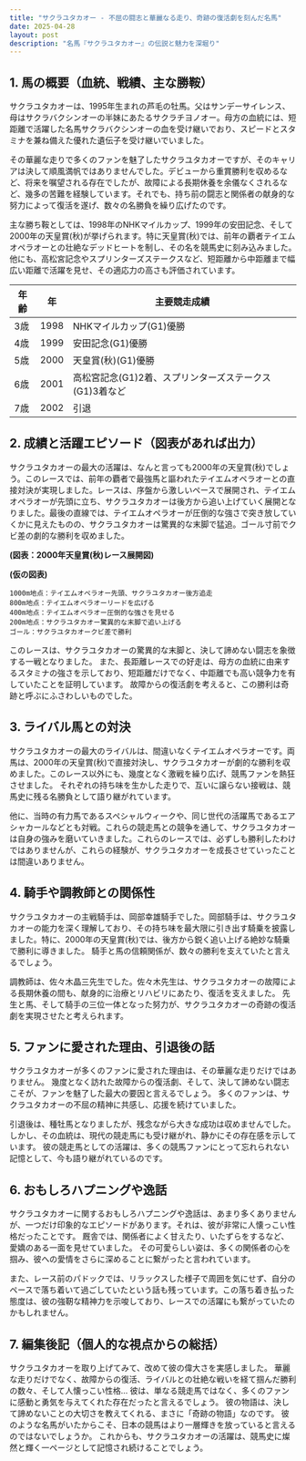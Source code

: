 ```yaml
---
title: "サクラユタカオー - 不屈の闘志と華麗なる走り、奇跡の復活劇を刻んだ名馬"
date: 2025-04-28
layout: post
description: "名馬『サクラユタカオー』の伝説と魅力を深堀り"
---
```


## 1. 馬の概要（血統、戦績、主な勝鞍）

サクラユタカオーは、1995年生まれの芦毛の牡馬。父はサンデーサイレンス、母はサクラバクシンオーの半妹にあたるサクラチヨノオー。母方の血統には、短距離で活躍した名馬サクラバクシンオーの血を受け継いでおり、スピードとスタミナを兼ね備えた優れた遺伝子を受け継いでいました。  

その華麗な走りで多くのファンを魅了したサクラユタカオーですが、そのキャリアは決して順風満帆ではありませんでした。デビューから重賞勝利を収めるなど、将来を嘱望される存在でしたが、故障による長期休養を余儀なくされるなど、幾多の苦難を経験しています。それでも、持ち前の闘志と関係者の献身的な努力によって復活を遂げ、数々の名勝負を繰り広げたのです。

主な勝ち鞍としては、1998年のNHKマイルカップ、1999年の安田記念、そして2000年の天皇賞(秋)が挙げられます。特に天皇賞(秋)では、前年の覇者テイエムオペラオーとの壮絶なデッドヒートを制し、その名を競馬史に刻み込みました。  他にも、高松宮記念やスプリンターズステークスなど、短距離から中距離まで幅広い距離で活躍を見せ、その適応力の高さも評価されています。


| 年齢 | 年  | 主要競走成績                                                                  |
|------|-----|-------------------------------------------------------------------------------|
| 3歳   | 1998 | NHKマイルカップ(G1)優勝                                                      |
| 4歳   | 1999 | 安田記念(G1)優勝                                                            |
| 5歳   | 2000 | 天皇賞(秋)(G1)優勝                                                          |
| 6歳   | 2001 | 高松宮記念(G1)2着、スプリンターズステークス(G1)3着など                      |
| 7歳   | 2002 |  引退                                                                      |


## 2. 成績と活躍エピソード（図表があれば出力）

サクラユタカオーの最大の活躍は、なんと言っても2000年の天皇賞(秋)でしょう。このレースでは、前年の覇者で最強馬と謳われたテイエムオペラオーとの直接対決が実現しました。レースは、序盤から激しいペースで展開され、テイエムオペラオーが先頭に立ち、サクラユタカオーは後方から追い上げていく展開となりました。最後の直線では、テイエムオペラオーが圧倒的な強さで突き放していくかに見えたものの、サクラユタカオーは驚異的な末脚で猛追。ゴール寸前でクビ差の劇的な勝利を収めました。


**(図表：2000年天皇賞(秋)レース展開図)**

**(仮の図表)**

```
1000m地点：テイエムオペラオー先頭、サクラユタカオー後方追走
800m地点：テイエムオペラオーリードを広げる
400m地点：テイエムオペラオー圧倒的な強さを見せる
200m地点：サクラユタカオー驚異的な末脚で追い上げる
ゴール：サクラユタカオークビ差で勝利
```


このレースは、サクラユタカオーの驚異的な末脚と、決して諦めない闘志を象徴する一戦となりました。  また、長距離レースでの好走は、母方の血統に由来するスタミナの強さを示しており、短距離だけでなく、中距離でも高い競争力を有していたことを証明しています。  故障からの復活劇を考えると、この勝利は奇跡と呼ぶにふさわしいものでした。


## 3. ライバル馬との対決

サクラユタカオーの最大のライバルは、間違いなくテイエムオペラオーです。両馬は、2000年の天皇賞(秋)で直接対決し、サクラユタカオーが劇的な勝利を収めました。このレース以外にも、幾度となく激戦を繰り広げ、競馬ファンを熱狂させました。  それぞれの持ち味を生かした走りで、互いに譲らない接戦は、競馬史に残る名勝負として語り継がれています。


他に、当時の有力馬であるスペシャルウィークや、同じ世代の活躍馬であるエアシャカールなどとも対戦。これらの競走馬との競争を通して、サクラユタカオーは自身の強みを磨いていきました。これらのレースでは、必ずしも勝利したわけではありませんが、これらの経験が、サクラユタカオーを成長させていったことは間違いありません。


## 4. 騎手や調教師との関係性

サクラユタカオーの主戦騎手は、岡部幸雄騎手でした。岡部騎手は、サクラユタカオーの能力を深く理解しており、その持ち味を最大限に引き出す騎乗を披露しました。特に、2000年の天皇賞(秋)では、後方から鋭く追い上げる絶妙な騎乗で勝利に導きました。  騎手と馬の信頼関係が、数々の勝利を支えていたと言えるでしょう。


調教師は、佐々木晶三先生でした。佐々木先生は、サクラユタカオーの故障による長期休養の間も、献身的に治療とリハビリにあたり、復活を支えました。  先生と馬、そして騎手の三位一体となった努力が、サクラユタカオーの奇跡の復活劇を実現させたと考えられます。


## 5. ファンに愛された理由、引退後の話

サクラユタカオーが多くのファンに愛された理由は、その華麗な走りだけではありません。  幾度となく訪れた故障からの復活劇、そして、決して諦めない闘志こそが、ファンを魅了した最大の要因と言えるでしょう。  多くのファンは、サクラユタカオーの不屈の精神に共感し、応援を続けていました。


引退後は、種牡馬となりましたが、残念ながら大きな成功は収めませんでした。しかし、その血統は、現代の競走馬にも受け継がれ、静かにその存在感を示しています。  彼の競走馬としての活躍は、多くの競馬ファンにとって忘れられない記憶として、今も語り継がれているのです。


## 6. おもしろハプニングや逸話

サクラユタカオーに関するおもしろハプニングや逸話は、あまり多くありませんが、一つだけ印象的なエピソードがあります。それは、彼が非常に人懐っこい性格だったことです。  厩舎では、関係者によく甘えたり、いたずらをするなど、愛嬌のある一面を見せていました。  その可愛らしい姿は、多くの関係者の心を掴み、彼への愛情をさらに深めることに繋がったと言われています。


また、レース前のパドックでは、リラックスした様子で周囲を気にせず、自分のペースで落ち着いて過ごしていたという話も残っています。この落ち着き払った態度は、彼の強靭な精神力を示唆しており、レースでの活躍にも繋がっていたのかもしれません。


## 7. 編集後記（個人的な視点からの総括）

サクラユタカオーを取り上げてみて、改めて彼の偉大さを実感しました。  華麗な走りだけでなく、故障からの復活、ライバルとの壮絶な戦いを経て掴んだ勝利の数々、そして人懐っこい性格…  彼は、単なる競走馬ではなく、多くのファンに感動と勇気を与えてくれた存在だったと言えるでしょう。  彼の物語は、決して諦めないことの大切さを教えてくれる、まさに「奇跡の物語」なのです。  彼のような名馬がいたからこそ、日本の競馬はより一層輝きを放っていると言えるのではないでしょうか。  これからも、サクラユタカオーの活躍は、競馬史に燦然と輝く一ページとして記憶され続けることでしょう。
